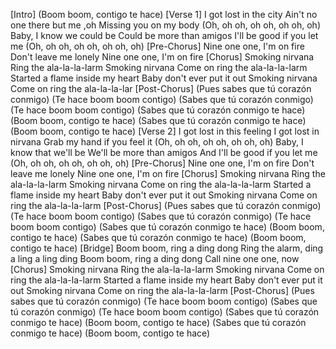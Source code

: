 [Intro]
(Boom boom, contigo te hace)
[Verse 1]
I got lost in the city
Ain't no one there but me ,oh
Missing you on my body
(Oh, oh oh, oh oh, oh oh, oh)
Baby, I know we could be
Could be more than amigos
I'll be good if you let me
(Oh, oh oh, oh oh, oh oh, oh)
[Pre-Chorus]
Nine one one, I'm on fire
Don't leave me lonely
Nine one one, I'm on fire
[Chorus]
Smoking nirvana
Ring the ala-la-la-larm
Smoking nirvana
Come on ring the ala-la-la-larm
Started a flame inside my heart
Baby don't ever put it out
Smoking nirvana
Come on ring the ala-la-la-lar
[Post-Chorus]
(Pues sabes que tú corazón conmigo)
(Te hace boom boom contigo)
(Sabes que tú corazón conmigo)
(Te hace boom boom contigo)
(Sabes que tú corazón conmigo te hace)
(Boom boom, contigo te hace)
(Sabes que tú corazón conmigo te hace)
(Boom boom, contigo te hace)
[Verse 2]
I got lost in this feeling
I got lost in nirvana
Grab my hand if you feel it
(Oh, oh oh, oh oh, oh oh, oh)
Baby, I know that we'll be
We'll be more than amigos
And I'll be good if you let me
(Oh, oh oh, oh oh, oh oh, oh)
[Pre-Chorus]
Nine one one, I'm on fire
Don't leave me lonely
Nine one one, I'm on fire
[Chorus]
Smoking nirvana
Ring the ala-la-la-larm
Smoking nirvana
Come on ring the ala-la-la-larm
Started a flame inside my heart
Baby don't ever put it out
Smoking nirvana
Come on ring the ala-la-la-larm
[Post-Chorus]
(Pues sabes que tú corazón conmigo)
(Te hace boom boom contigo)
(Sabes que tú corazón conmigo)
(Te hace boom boom contigo)
(Sabes que tú corazón conmigo te hace)
(Boom boom, contigo te hace)
(Sabes que tú corazón conmigo te hace)
(Boom boom, contigo te hace)
[Bridge]
Boom boom, ring a ding dong
Ring the alarm, ding a ling a ling ding
Boom boom, ring a ding dong
Call nine one one, now
[Chorus]
Smoking nirvana
Ring the ala-la-la-larm
Smoking nirvana
Come on ring the ala-la-la-larm
Started a flame inside my heart
Baby don't ever put it out
Smoking nirvana
Come on ring the ala-la-la-larm
[Post-Chorus]
(Pues sabes que tú corazón conmigo)
(Te hace boom boom contigo)
(Sabes que tú corazón conmigo)
(Te hace boom boom contigo)
(Sabes que tú corazón conmigo te hace)
(Boom boom, contigo te hace)
(Sabes que tú corazón conmigo te hace)
(Boom boom, contigo te hace)
